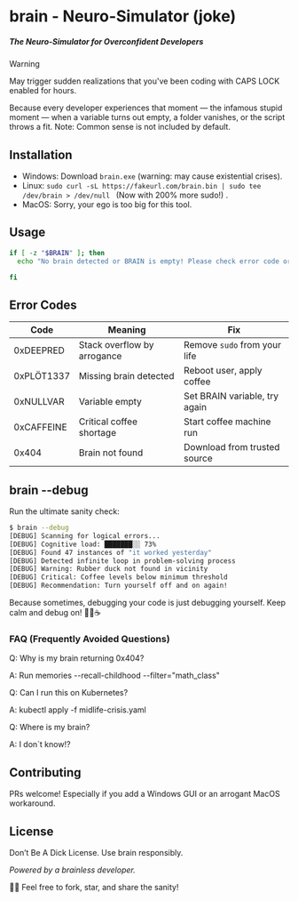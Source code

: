 # brain - Neuro-Simulator (joke)
##### The Neuro-Simulator for Overconfident Developers

> [!WARNING]
> May trigger sudden realizations that you've been coding with CAPS LOCK enabled for hours.

Because every developer experiences that moment — the infamous stupid moment — when a variable turns out empty, a folder vanishes, or the script throws a fit.
Note: Common sense is not included by default.

## Installation

- Windows: Download `brain.exe` (warning: may cause existential crises).  
- Linux: `sudo curl -sL https://fakeurl.com/brain.bin | sudo tee /dev/brain > /dev/null `  (Now with 200% more sudo!) .
- MacOS: Sorry, your ego is too big for this tool.


## Usage

```bash
if [ -z "$BRAIN" ]; then
  echo "No brain detected or BRAIN is empty! Please check error code or debug your brain"

fi
````

## Error Codes

| Code       | Meaning                     | Fix                           |
| ---------- | --------------------------- | ----------------------------- |
| 0xDEEPRED  | Stack overflow by arrogance | Remove `sudo` from your life  |
| 0xPLÖT1337 | Missing brain detected      | Reboot user, apply coffee     |
| 0xNULLVAR  | Variable empty              | Set BRAIN variable, try again |
| 0xCAFFEINE | Critical coffee shortage	   | Start coffee machine run      |
| 0x404      | Brain not found             | Download from trusted source  |


## brain --debug

Run the ultimate sanity check:

```bash
$ brain --debug
[DEBUG] Scanning for logical errors...
[DEBUG] Cognitive load: ███████░░ 73% 
[DEBUG] Found 47 instances of "it worked yesterday"
[DEBUG] Detected infinite loop in problem-solving process
[DEBUG] Warning: Rubber duck not found in vicinity
[DEBUG] Critical: Coffee levels below minimum threshold
[DEBUG] Recommendation: Turn yourself off and on again!
```
Because sometimes, debugging your code is just debugging yourself.
Keep calm and debug on! 🧠🐤☕

### FAQ (Frequently Avoided Questions)

Q: Why is my brain returning 0x404?

A: Run memories --recall-childhood --filter="math_class"

Q: Can I run this on Kubernetes?

A: kubectl apply -f midlife-crisis.yaml

Q: Where is my brain?

A: I don`t know!?

## Contributing

PRs welcome! Especially if you add a Windows GUI or an arrogant MacOS workaround.


## License

Don’t Be A Dick License. Use brain responsibly.


*Powered by a brainless developer.*


🧠💥 Feel free to fork, star, and share the sanity!


